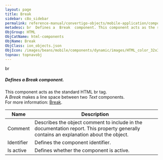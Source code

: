 ```yaml
---
layout: page
title: Break
sidebar: c8o_sidebar
permalink: reference-manual/convertigo-objects/mobile-application/components/html-components/break/
metadesc: br  Defines a  Break  component. This component acts as the standard HTML br tag. A  Break  makes a line space between two  Text  components.  For mor
ObjGroup: HTML
ObjCatName: html-components
ObjName: Break
ObjClass: ion_objects.json
ObjIcon: /images/beans/mobile/components/dynamic/images/HTML_color_32x32.png
topnav: topnavobj
---
```

br<br/>

##### Defines a <i>Break</i> component.<br/>
This component acts as the standard HTML br tag.<br/>
A <i>Break</i> makes a line space between two <i>Text</i> components.<br/>
 For more information: <a href='https://www.w3schools.com/tags/tag_br.asp' target='_blank'>Break</a>.

Name | Description 
--- | ---
Comment | Describes the object comment to include in the documentation report.  This property generally contains an explanation about the object. 
Identifier | Defines the component identifier.  
Is active | Defines whether the component is active. 

